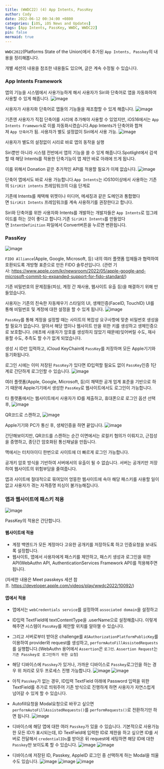 ```yaml
---
title: (WWDC22) (4) App Intents, PassKey
author: Cody
date: 2022-06-12 00:34:00 +0800
categories: [iOS, iOS News and Updates]
tags: [App Intents, PassKey, WWDC, WWDC22]
pin: false
mermaid: true
---
```

`WWDC2022`(Platforms State of the Union)에서 추가된 `App Intents, Passkey`의 내용을 정리해봅니다.

개별 세션의 내용을 참조한 내용들도 있으며, 글은 계속 수정될 수 있습니다.

### App Intents Framework

앱의 기능을 시스템에서 사용가능하게 해서 사용자가 Siri와 단축어로 앱을 자동화하여 사용할 수 있게 해줍니다.
![image](https://github.com/swiftycody/swiftycody.github.io/assets/9062513/d46ef205-4dd4-4740-b40c-7b5c08ee944e)

사용자가 사용자화 단축어로 앱들의 기능들을 재조합할 수 있게 해줍니다.
![image](https://github.com/swiftycody/swiftycody.github.io/assets/9062513/9dfbbea2-a4c4-49c6-b738-0abd5b04d41d)

기존엔 사용자가 직접 단축어를 시리에 추가해야 사용할 수 있었지만, iOS16에서는 `App Intents Framework`로 이를 자동화시켰습니다.App Intents가 단축어와 합쳐져 `App 단축어`가 됨. 사용자가 별도 설정없이 Siri에서 사용 가능.
![image](https://github.com/swiftycody/swiftycody.github.io/assets/9062513/ada5a1ab-b3c6-4576-a0e5-ca0568ee599b)

사용자가 별도의 설정없이 시리로 바로 앱의 동작을 실행

Siri뿐만 아니라 시스템 전반에서 앱의 기능을 쓸 수 있게 해줍니다.Spotlight에서 검색할 때 해당 Intents를 적용한 단축기능이 앱 제안 바로 아래에 뜨게 됩니다.

이를 위해서 Donation 같은 추가적인 API를 적용할 필요가 이제 없습니다.
![image](https://github.com/swiftycody/swiftycody.github.io/assets/9062513/aa7a1ae1-cb87-4a6b-bd5b-ddfad5ee22ed)

단축어 앱에서도 바로 사용 가능합니다.`App Intents`는 iOS10이상에서 사용하는 기존의 `SiriKit intents` 프레임워크의 다음 단계로

기존에 Intents를 채택해 위젯이나 미디어, 메세징과 같은 도메인과 통합했다면 `SiriKit Intents` 프레임워크를 계속 사용하기를 권장한다고 합니다.

Siri와 단축어를 위한 사용자화 Intents를 개발하는 개발자들은 `App Intents`로 업그레이드를 하는 것이 좋다고 합니다.기존 `SiriKit Intents`를 만들었다면 `IntentDefinition` 파일에서 Convert버튼을 누르면 변환됩니다.

### PassKey
![image](https://github.com/swiftycody/swiftycody.github.io/assets/9062513/ebac5c0a-bb74-4333-a42a-452b3ebebf4f)

`FIDO Alliance`(Apple, Google, Microsoft, 등) 내의 여러 플랫폼 업체들과 협력하여 호환되도록 개방형 표준으로 만든 FIDO 솔루션입니다.
(관련 기사: https://www.apple.com/kr/newsroom/2022/05/apple-google-and-microsoft-commit-to-expanded-support-for-fido-standard/)

기존 비밀번호의 문제점들(피싱, 계정 간 재사용, 웹사이트 유출 등)을 해결하기 위해 만들었습니다.

사용자는 기존의 친숙한 자동채우기 스타일의 UI, 생채인증(FaceID, TouchID) UI를 통해 비밀번호 및 계정에 대한 설정을 할 수 있게 됩니다.
![image](https://github.com/swiftycody/swiftycody.github.io/assets/9062513/5ca6a172-8d63-45ca-9730-99576b128466)

`PassKey`를 통해 계정을 설정할 때는 사이트의 복잡성 요구사항에 맞춘 비밀번호 생성을 할 필요가 없습니다. 알아서 해당 앱이나 웹사이트 만을 위한 키를 생성하고 생체인증으로 보호합니다. (애초에 사용자가 암호를 생성하지 않았기 때문에)잊어버릴 수도, 재사용할 수도, 추측도 할 수가 없게 되었습니다.

생성 시 ID만 입력하고, iCloud KeyChain에 `PassKey`를 저장하며 모든 Apple기기와 동기화됩니다.

로그인 시에는 이미 저장된 `PassKey`가 있다면 ID입력할 필요도 없이 `PassKey`인증 1단계로 간단하게 로그인할 수 있습니다.
![image](https://github.com/swiftycody/swiftycody.github.io/assets/9062513/12dd7649-2bb3-4467-bb30-64b962745dd4)

여러 플랫폼(Apple, Google, Microsoft, 등)이 채택한 공개 업계 표준을 기반으로 하기 때문에 Apple기기에서 생성한 `PassKey`로 웹사이트에서도 로그인이 가능합니다.

타 플랫폼에서는 웹사이트에서 사용자가 ID를 제출하고, 휴대폰으로 로그인 옵션 선택 후,
![image](https://github.com/swiftycody/swiftycody.github.io/assets/9062513/3beb8ccc-a5bd-46e8-ab7b-eb07b758d324)

QR코드로 스캔하고,
![image](https://github.com/swiftycody/swiftycody.github.io/assets/9062513/a53f19e4-cfb4-4e26-8bf1-a2cd07fb982e)

Apple기기와 PC가 통신 후, 생체인증을 하면 끝입니다.
![image](https://github.com/swiftycody/swiftycody.github.io/assets/9062513/ff92bbad-3f3d-43fa-a468-86364eaf5673)

간단해보이지만, QR코드를 스캔하는 순간 이면에서는 로컬키 협의가 이뤄지고, 근접성을 증명하고, 종단간 암호화된 통신채널을 만듭니다.

맥에서는 터치아이디 한번으로 사이트에 더 빠르게 로그인 가능합니다.

공개키 암호 방식을 기반하여 서버에서의 유출이 될 수 없습니다. 서버는 공개키만 저장하여 웹사이트의 위험부담을 줄여줍니다.

앱과 사이트에 절대적으로 묶여있어 엉뚱한 웹사이트에 속아 해당 패스키를 사용할 일이 없고 사용자가 겪는 자격증명 피싱이 불가능해집니다.

### 앱과 웹사이트에 패스키 적용
![image](https://github.com/swiftycody/swiftycody.github.io/assets/9062513/2a93f3d7-141b-4b8a-b865-591b50268d5f)

PassKey의 적용은 간단합니다.

#### 웹사이트에 적용
- 계정 백엔드가 모든 계정마다 고유한 공개키를 저장하도록 하고 인증요청을 보내도록 설정합니다.
- 웹사이트, 앱에서 사용자에게 패스키를 제안하고, 패스키 생성과 로그인을 위한 API(WebAuthn API, AuthenticationServices Framework API)를 적용해주면 됩니다.

(자세한 내용은 Meet passkeys 세션 참조. https://developer.apple.com/videos/play/wwdc2022/10092/)

#### 앱에서 적용
- 앱에서는 `webCredentials service`를 설정하여 `associated domain`을 설정하고
- ID입력 TextField에 textContentType을 .userName으로 설정해줍니다. 이렇게 해주면 시스템이 `PassKey`를 제안할 위치를 알아챌 수 있습니다.
- 그리고 서버로부터 받아온 challenge를 `ASAuthorizationPlatformPublicKey`를 이용하여 provider와 request를 생성하고, `performAutoFillAssistedRequests`를 실행합니다.(WebAuthn 용어에서 `Assertion`은 `로그인`. `Assertion Request`는 `기존 Passkey로 로그인하기 위한 요청`)
- 해당 디바이스에 `Passkey`가 있거나, 가까운 디바이스로 `Passkey`로그인을 하는 경우 위 처리로 모두 프로세스 진행 가능합니다.
![image](https://github.com/swiftycody/swiftycody.github.io/assets/9062513/b0e0a1a7-6ded-42f4-a527-b90d77f842de)
![image](https://github.com/swiftycody/swiftycody.github.io/assets/9062513/d6c779b0-9265-468b-b185-0c40a6c8ec32)

- 아직 `Passkey`가 없는 경우, ID입력 TextField 아래에 Password 입력을 위한 TextField를 추가로 띄워주어 기존 방식으로 진행하게 하면 사용자가 자연스럽게 넘어갈 수 있게 할 수 있습니다.
- Autofill요청을 Modal요청으로 바꾸고 싶으면 `performAutoFillAssistedRequests()`를 `performRequests()`로 전환하기만 하면 됩니다.
![image](https://github.com/swiftycody/swiftycody.github.io/assets/9062513/3b14aa03-2225-4881-aa5f-c18f6a444676)

- 디바이스에 해당 앱에 대한 여러 `Passkey`가 있을 수 있습니다. 기본적으로 사용가능한 모든 ID가 표시되는데, ID TextField에 입력한 ID로 제한을 하고 싶으면 ID를 서버로 전달해서 `credentialIDs`를 받아온 뒤 request에 세팅하면 해당 ID에 대한 `Passkey`만 보이도록 할 수 있습니다.
![image](https://github.com/swiftycody/swiftycody.github.io/assets/9062513/0b835004-b7bd-4e4c-9d9e-60c55b576cee)
![image](https://github.com/swiftycody/swiftycody.github.io/assets/9062513/830f4657-169b-45ca-9eca-bd021ae8e701)

- 디바이스에 저장된 ID, Passkey, AppleID 로그인 중 선택하게 하는 Modal을 띄울 수도 있습니다.
![image](https://github.com/swiftycody/swiftycody.github.io/assets/9062513/473525ba-8ce9-45d1-89ba-0fe90b2e827c)
![image](https://github.com/swiftycody/swiftycody.github.io/assets/9062513/cebccc7d-694f-40ad-a878-8d0ac7ca5472)
![image](https://github.com/swiftycody/swiftycody.github.io/assets/9062513/53471929-039f-4cc8-a497-ef402eef9fc6)